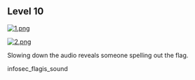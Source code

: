 ## Level 10

[![1.png](https://i.postimg.cc/qvrC00ZK/1.png)](https://postimg.cc/QH6MJLDN)

[![2.png](https://i.postimg.cc/bJ4s5jts/2.png)](https://postimg.cc/XGcjZmxb)

Slowing down the audio reveals someone spelling out the flag.

infosec_flagis_sound
